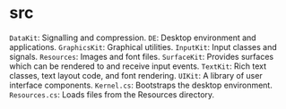 # src
`DataKit`: Signalling and compression.
`DE`: Desktop environment and applications.
`GraphicsKit`: Graphical utilities.
`InputKit`: Input classes and signals.
`Resources`: Images and font files.
`SurfaceKit`: Provides surfaces which can be rendered to and receive input events.
`TextKit`: Rich text classes, text layout code, and font rendering.
`UIKit`: A library of user interface components.
`Kernel.cs`: Bootstraps the desktop environment.
`Resources.cs`: Loads files from the Resources directory.
